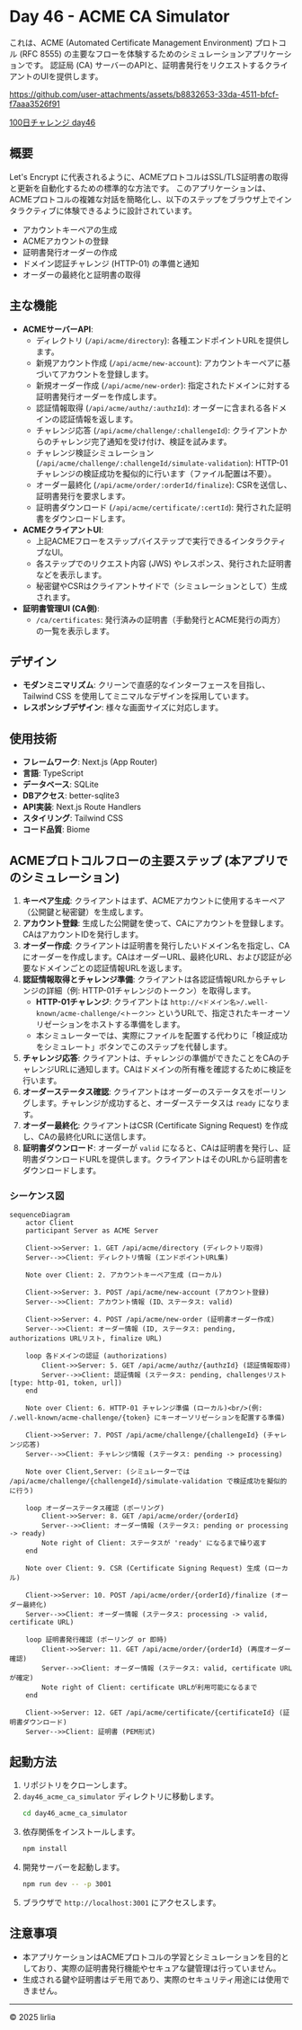 # Day 46 - ACME CA Simulator

これは、ACME (Automated Certificate Management Environment) プロトコル (RFC 8555) の主要なフローを体験するためのシミュレーションアプリケーションです。
認証局 (CA) サーバーのAPIと、証明書発行をリクエストするクライアントのUIを提供します。

https://github.com/user-attachments/assets/b8832653-33da-4511-bfcf-f7aaa3526f91

[100日チャレンジ day46](https://zenn.dev/gin_nazo/scraps/a7269d7c6a528f)

## 概要

Let's Encrypt に代表されるように、ACMEプロトコルはSSL/TLS証明書の取得と更新を自動化するための標準的な方法です。
このアプリケーションは、ACMEプロトコルの複雑な対話を簡略化し、以下のステップをブラウザ上でインタラクティブに体験できるように設計されています。

- アカウントキーペアの生成
- ACMEアカウントの登録
- 証明書発行オーダーの作成
- ドメイン認証チャレンジ (HTTP-01) の準備と通知
- オーダーの最終化と証明書の取得

## 主な機能

- **ACMEサーバーAPI**:
    - ディレクトリ (`/api/acme/directory`): 各種エンドポイントURLを提供します。
    - 新規アカウント作成 (`/api/acme/new-account`): アカウントキーペアに基づいてアカウントを登録します。
    - 新規オーダー作成 (`/api/acme/new-order`): 指定されたドメインに対する証明書発行オーダーを作成します。
    - 認証情報取得 (`/api/acme/authz/:authzId`): オーダーに含まれる各ドメインの認証情報を返します。
    - チャレンジ応答 (`/api/acme/challenge/:challengeId`): クライアントからのチャレンジ完了通知を受け付け、検証を試みます。
    - チャレンジ検証シミュレーション (`/api/acme/challenge/:challengeId/simulate-validation`): HTTP-01チャレンジの検証成功を擬似的に行います（ファイル配置は不要）。
    - オーダー最終化 (`/api/acme/order/:orderId/finalize`): CSRを送信し、証明書発行を要求します。
    - 証明書ダウンロード (`/api/acme/certificate/:certId`): 発行された証明書をダウンロードします。
- **ACMEクライアントUI**:
    - 上記ACMEフローをステップバイステップで実行できるインタラクティブなUI。
    - 各ステップでのリクエスト内容 (JWS) やレスポンス、発行された証明書などを表示します。
    - 秘密鍵やCSRはクライアントサイドで（シミュレーションとして）生成されます。
- **証明書管理UI (CA側)**:
    - `/ca/certificates`: 発行済みの証明書（手動発行とACME発行の両方）の一覧を表示します。

## デザイン

- **モダンミニマリズム**: クリーンで直感的なインターフェースを目指し、Tailwind CSS を使用してミニマルなデザインを採用しています。
- **レスポンシブデザイン**: 様々な画面サイズに対応します。

## 使用技術

- **フレームワーク**: Next.js (App Router)
- **言語**: TypeScript
- **データベース**: SQLite
- **DBアクセス**: better-sqlite3
- **API実装**: Next.js Route Handlers
- **スタイリング**: Tailwind CSS
- **コード品質**: Biome

## ACMEプロトコルフローの主要ステップ (本アプリでのシミュレーション)

1.  **キーペア生成**: クライアントはまず、ACMEアカウントに使用するキーペア（公開鍵と秘密鍵）を生成します。
2.  **アカウント登録**: 生成した公開鍵を使って、CAにアカウントを登録します。CAはアカウントIDを発行します。
3.  **オーダー作成**: クライアントは証明書を発行したいドメイン名を指定し、CAにオーダーを作成します。CAはオーダーURL、最終化URL、および認証が必要なドメインごとの認証情報URLを返します。
4.  **認証情報取得とチャレンジ準備**: クライアントは各認証情報URLからチャレンジの詳細（例: HTTP-01チャレンジのトークン）を取得します。
    - **HTTP-01チャレンジ**: クライアントは `http://<ドメイン名>/.well-known/acme-challenge/<トークン>` というURLで、指定されたキーオーソリゼーションをホストする準備をします。
    - 本シミュレーターでは、実際にファイルを配置する代わりに「検証成功をシミュレート」ボタンでこのステップを代替します。
5.  **チャレンジ応答**: クライアントは、チャレンジの準備ができたことをCAのチャレンジURLに通知します。CAはドメインの所有権を確認するために検証を行います。
6.  **オーダーステータス確認**: クライアントはオーダーのステータスをポーリングします。チャレンジが成功すると、オーダーステータスは `ready` になります。
7.  **オーダー最終化**: クライアントはCSR (Certificate Signing Request) を作成し、CAの最終化URLに送信します。
8.  **証明書ダウンロード**: オーダーが `valid` になると、CAは証明書を発行し、証明書ダウンロードURLを提供します。クライアントはそのURLから証明書をダウンロードします。

### シーケンス図

```mermaid
sequenceDiagram
    actor Client
    participant Server as ACME Server

    Client->>Server: 1. GET /api/acme/directory (ディレクトリ取得)
    Server-->>Client: ディレクトリ情報 (エンドポイントURL集)

    Note over Client: 2. アカウントキーペア生成 (ローカル)

    Client->>Server: 3. POST /api/acme/new-account (アカウント登録)
    Server-->>Client: アカウント情報 (ID、ステータス: valid)

    Client->>Server: 4. POST /api/acme/new-order (証明書オーダー作成)
    Server-->>Client: オーダー情報 (ID, ステータス: pending, authorizations URLリスト, finalize URL)

    loop 各ドメインの認証 (authorizations)
        Client->>Server: 5. GET /api/acme/authz/{authzId} (認証情報取得)
        Server-->>Client: 認証情報 (ステータス: pending, challengesリスト[type: http-01, token, url])
    end

    Note over Client: 6. HTTP-01 チャレンジ準備 (ローカル)<br/>(例: /.well-known/acme-challenge/{token} にキーオーソリゼーションを配置する準備)

    Client->>Server: 7. POST /api/acme/challenge/{challengeId} (チャレンジ応答)
    Server-->>Client: チャレンジ情報 (ステータス: pending -> processing)

    Note over Client,Server: (シミュレーターでは /api/acme/challenge/{challengeId}/simulate-validation で検証成功を擬似的に行う)

    loop オーダーステータス確認 (ポーリング)
        Client->>Server: 8. GET /api/acme/order/{orderId}
        Server-->>Client: オーダー情報 (ステータス: pending or processing -> ready)
        Note right of Client: ステータスが 'ready' になるまで繰り返す
    end

    Note over Client: 9. CSR (Certificate Signing Request) 生成 (ローカル)

    Client->>Server: 10. POST /api/acme/order/{orderId}/finalize (オーダー最終化)
    Server-->>Client: オーダー情報 (ステータス: processing -> valid, certificate URL)

    loop 証明書発行確認 (ポーリング or 即時)
        Client->>Server: 11. GET /api/acme/order/{orderId} (再度オーダー確認)
        Server-->>Client: オーダー情報 (ステータス: valid, certificate URL が確定)
        Note right of Client: certificate URLが利用可能になるまで
    end

    Client->>Server: 12. GET /api/acme/certificate/{certificateId} (証明書ダウンロード)
    Server-->>Client: 証明書 (PEM形式)
```

## 起動方法

1.  リポジトリをクローンします。
2.  `day46_acme_ca_simulator` ディレクトリに移動します。
    ```bash
    cd day46_acme_ca_simulator
    ```
3.  依存関係をインストールします。
    ```bash
    npm install
    ```
4.  開発サーバーを起動します。
    ```bash
    npm run dev -- -p 3001
    ```
5.  ブラウザで `http://localhost:3001` にアクセスします。

## 注意事項

- 本アプリケーションはACMEプロトコルの学習とシミュレーションを目的としており、実際の証明書発行機能やセキュアな鍵管理は行っていません。
- 生成される鍵や証明書はデモ用であり、実際のセキュリティ用途には使用できません。

---
© 2025 lirlia
